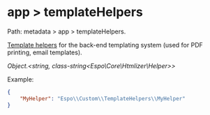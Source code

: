 # app > templateHelpers

Path: metadata > app > templateHelpers.

[Template helpers](../template-custom-helper.md) for the back-end templating system (used for PDF printing, email templates).

*Object.<string, class-string<Espo\Core\Htmlizer\Helper\>\>*

Example:

```json
{
    "MyHelper": "Espo\\Custom\\TemplateHelpers\\MyHelper"
}
```
